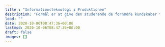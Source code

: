```yaml
---
title : "Informationsteknologi i Produktionen"
description: "Formål er at give den studerende de fornødne kundskaber til at løse IT relaterede opgaver i en produktionsvirksomhed"
lead: ""
date: 2020-10-06T08:47:36+00:00
lastmod: 2020-10-06T08:47:36+00:00
draft: false
images: []
---
```


